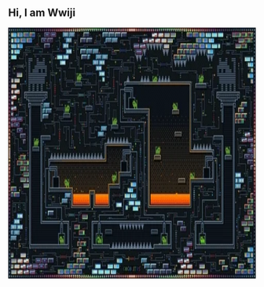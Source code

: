 ## Hi, I am Wwiji  
<img src="https://github.com/wwiji/wwiji/blob/main/giphy.gij" width="1024" height="512"/>

